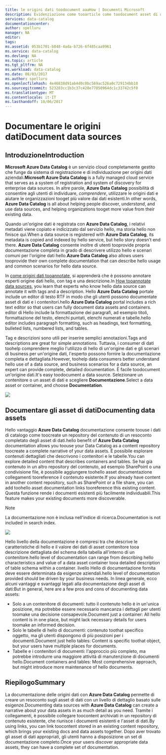 ```yaml
---
title: le origini dati toodocument aaaHow | Documenti Microsoft
description: Evidenziazione come tooarticle come toodocument asset di dati in Azure Data Catalog.
services: data-catalog
documentationcenter: 
author: spelluru
manager: NA
editor: 
tags: 
ms.assetid: 053b1701-b848-4ada-b726-6f485caa9961
ms.service: data-catalog
ms.devlang: NA
ms.topic: article
ms.tgt_pltfrm: NA
ms.workload: data-catalog
ms.date: 08/03/2017
ms.author: spelluru
ms.openlocfilehash: 4e46838d91ab4d0c0bc569ac526a0c729134bb10
ms.sourcegitcommit: 523283cc1b3c37c428e77850964dc1c33742c5f0
ms.translationtype: MT
ms.contentlocale: it-IT
ms.lasthandoff: 10/06/2017
---
```

# <a name="document-data-sources"></a><span data-ttu-id="975b3-103">Documentare le origini dati</span><span class="sxs-lookup"><span data-stu-id="975b3-103">Document data sources</span></span>
## <a name="introduction"></a><span data-ttu-id="975b3-104">Introduzione</span><span class="sxs-lookup"><span data-stu-id="975b3-104">Introduction</span></span>
<span data-ttu-id="975b3-105">**Microsoft Azure Data Catalog** è un servizio cloud completamente gestito che funge da sistema di registrazione e di individuazione per origini dati aziendali.</span><span class="sxs-lookup"><span data-stu-id="975b3-105">**Microsoft Azure Data Catalog** is a fully managed cloud service that serves as a system of registration and system of discovery for enterprise data sources.</span></span> <span data-ttu-id="975b3-106">In altre parole, **Azure Data Catalog** possibilità di consentire agli utenti di individuare, *comprendere*, utilizzare le origini dati e aiutare le organizzazioni tooget più valore dai dati esistenti.</span><span class="sxs-lookup"><span data-stu-id="975b3-106">In other words, **Azure Data Catalog** is all about helping people discover, *understand*, and use data sources, and helping organizations tooget more value from their existing data.</span></span>

<span data-ttu-id="975b3-107">Quando un'origine dati è registrata con **Azure Data Catalog**, i relativi metadati viene copiato e indicizzato dal servizio hello, ma storia hello non finisce qui.</span><span class="sxs-lookup"><span data-stu-id="975b3-107">When a data source is registered with **Azure Data Catalog**, its metadata is copied and indexed by hello service, but hello story doesn’t end there.</span></span> <span data-ttu-id="975b3-108">**Azure Data Catalog** consente inoltre di utenti tooprovide propria documentazione completa in grado di descrivere utilizzo hello e scenari comuni per l'origine dati hello.</span><span class="sxs-lookup"><span data-stu-id="975b3-108">**Azure Data Catalog** also allows users tooprovide their own complete documentation that can describe hello usage and common scenarios for hello data source.</span></span>

<span data-ttu-id="975b3-109">In [come origini dati tooannotate](data-catalog-how-to-annotate.md), si apprenderà che è possono annotare esperti origine dati hello, con tag e una descrizione.</span><span class="sxs-lookup"><span data-stu-id="975b3-109">In [How tooannotate data sources](data-catalog-how-to-annotate.md), you learn that experts who know hello data source can annotate it with tags and a description.</span></span> <span data-ttu-id="975b3-110">Hello **Azure Data Catalog** portale include un editor di testo RTF in modo che gli utenti possono documentate asset di dati e i contenitori.</span><span class="sxs-lookup"><span data-stu-id="975b3-110">hello **Azure Data Catalog** portal includes a rich text editor so that users can fully document data assets and containers.</span></span> <span data-ttu-id="975b3-111">editor di Hello include la formattazione dei paragrafi, ad esempio titoli, formattazione del testo, elenchi puntati, elenchi numerati e tabelle.</span><span class="sxs-lookup"><span data-stu-id="975b3-111">hello editor includes paragraph formatting, such as headings, text formatting, bulleted lists, numbered lists, and tables.</span></span>

<span data-ttu-id="975b3-112">Tag e descrizioni sono utili per inserire semplici annotazioni.</span><span class="sxs-lookup"><span data-stu-id="975b3-112">Tags and descriptions are great for simple annotations.</span></span> <span data-ttu-id="975b3-113">Tuttavia, i consumer di dati toohelp comprendere meglio l'utilizzo di hello di un'origine dati e gli scenari di business per un'origine dati, l'esperto possono fornire la documentazione completa e dettagliata.</span><span class="sxs-lookup"><span data-stu-id="975b3-113">However, toohelp data consumers better understand hello use of a data source, and business scenarios for a data source, an expert can provide complete, detailed documentation.</span></span> <span data-ttu-id="975b3-114">È facile toodocument un'origine dati.</span><span class="sxs-lookup"><span data-stu-id="975b3-114">It's easy toodocument a data source.</span></span> <span data-ttu-id="975b3-115">Selezionare un contenitore o un asset di dati e scegliere **Documentazione**.</span><span class="sxs-lookup"><span data-stu-id="975b3-115">Select a data asset or container, and choose **Documentation**.</span></span>

![](media/data-catalog-documentation/data-catalog-documentation.png)

## <a name="documenting-data-assets"></a><span data-ttu-id="975b3-116">Documentare gli asset di dati</span><span class="sxs-lookup"><span data-stu-id="975b3-116">Documenting data assets</span></span>
<span data-ttu-id="975b3-117">Hello vantaggio **Azure Data Catalog** documentazione consente toouse i dati di catalogo come toocreate un repository del contenuto di un resoconto completato degli asset di dati.</span><span class="sxs-lookup"><span data-stu-id="975b3-117">hello benefit of **Azure Data Catalog** documentation allows you toouse your Data Catalog as a content repository toocreate a complete narrative of your data assets.</span></span> <span data-ttu-id="975b3-118">È possibile esplorare contenuti dettagliati che descrivono i contenitori e le tabelle.</span><span class="sxs-lookup"><span data-stu-id="975b3-118">You can explore detailed content that describes containers and tables.</span></span> <span data-ttu-id="975b3-119">Se hai già contenuto in un altro repository del contenuto, ad esempio SharePoint o una condivisione file, è possibile aggiungere toohello asset documentazione collegamenti tooreference il contenuto esistente.</span><span class="sxs-lookup"><span data-stu-id="975b3-119">If you already have content in another content repository, such as SharePoint or a file share, you can add toohello asset documentation links tooreference this existing content.</span></span> <span data-ttu-id="975b3-120">Questa funzione rende i documenti esistenti più facilmente individuabili.</span><span class="sxs-lookup"><span data-stu-id="975b3-120">This feature makes your existing documents more discoverable.</span></span>

> [!NOTE]
> <span data-ttu-id="975b3-121">La documentazione non è inclusa nell'indice di ricerca.</span><span class="sxs-lookup"><span data-stu-id="975b3-121">Documentation is not included in search index.</span></span>
>
>

![](media/data-catalog-documentation/data-catalog-documentation2.png)

<span data-ttu-id="975b3-122">Hello livello della documentazione è compresi tra che descrive le caratteristiche di hello e il valore dei dati di asset contenitore tooa descrizione dettagliata del schema della tabella all'interno di un contenitore.</span><span class="sxs-lookup"><span data-stu-id="975b3-122">hello level of documentation can range from describing hello characteristics and value of a data asset container tooa detailed description of table schema within a container.</span></span> <span data-ttu-id="975b3-123">livello Hello di documentazione fornita deve essere determinata da esigenze aziendali.</span><span class="sxs-lookup"><span data-stu-id="975b3-123">hello level of documentation provided should be driven by your business needs.</span></span> <span data-ttu-id="975b3-124">In linea generale, ecco alcuni vantaggi e svantaggi legati alla documentazione degli asset di dati:</span><span class="sxs-lookup"><span data-stu-id="975b3-124">But in general, here are a few pros and cons of documenting data assets:</span></span>

* <span data-ttu-id="975b3-125">Solo a un contenitore di documenti: tutto il contenuto hello è in un'unica posizione, ma potrebbe essere necessario mancanza i dettagli per utenti toomake una decisione consapevole.</span><span class="sxs-lookup"><span data-stu-id="975b3-125">Document just a container: All hello content is in one place, but might lack necessary details for users toomake an informed decision.</span></span>
* <span data-ttu-id="975b3-126">Solo le tabelle di hello di documenti: contenuto toothat specifico oggetto, ma gli utenti dispongono di più posizioni per i documenti.</span><span class="sxs-lookup"><span data-stu-id="975b3-126">Document just hello tables: Content is specific toothat object, but your users have multiple places for documents.</span></span>
* <span data-ttu-id="975b3-127">Tabelle e i contenitori di documenti: l'approccio più completo, ma potrebbe introdurre una maggiore attività di manutenzione di documenti hello.</span><span class="sxs-lookup"><span data-stu-id="975b3-127">Document containers and tables: Most comprehensive approach, but might introduce more maintenance of hello documents.</span></span>

## <a name="summary"></a><span data-ttu-id="975b3-128">Riepilogo</span><span class="sxs-lookup"><span data-stu-id="975b3-128">Summary</span></span>
<span data-ttu-id="975b3-129">La documentazione delle origini dati con **Azure Data Catalog** permette di creare un resoconto sugli asset di dati con un livello di dettaglio basato sulle esigenze.</span><span class="sxs-lookup"><span data-stu-id="975b3-129">Documenting data sources with **Azure Data Catalog** can create a narrative about your data assets in as much detail as you need.</span></span>  <span data-ttu-id="975b3-130">Tramite i collegamenti, è possibile collegare toocontent archiviati in un repository di contenuto esistente, che riunisce i documenti esistenti e l'asset di dati.</span><span class="sxs-lookup"><span data-stu-id="975b3-130">By using links, you can link toocontent stored in an existing content repository, which brings your existing docs and data assets together.</span></span> <span data-ttu-id="975b3-131">Dopo aver trovato gli asset di dati appropriati, gli utenti hanno a disposizione un set di documentazione completo.</span><span class="sxs-lookup"><span data-stu-id="975b3-131">Once your users discover appropriate data assets, they can have a complete set of documentation.</span></span>
